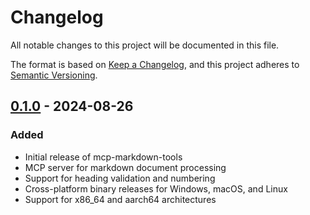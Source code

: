 # Changelog

All notable changes to this project will be documented in this file.

The format is based on [Keep a Changelog](https://keepachangelog.com/en/1.0.0/),
and this project adheres to [Semantic Versioning](https://semver.org/spec/v2.0.0.html).

## [0.1.0] - 2024-08-26

### Added

- Initial release of mcp-markdown-tools
- MCP server for markdown document processing
- Support for heading validation and numbering
- Cross-platform binary releases for Windows, macOS, and Linux
- Support for x86_64 and aarch64 architectures

[0.1.0]: https://github.com/yourusername/mcp-markdown-tools/releases/tag/v0.1.0
